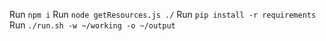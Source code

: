 Run `npm i`
Run `node getResources.js ./`
Run `pip install -r requirements`
Run `./run.sh -w ~/working -o ~/output`

